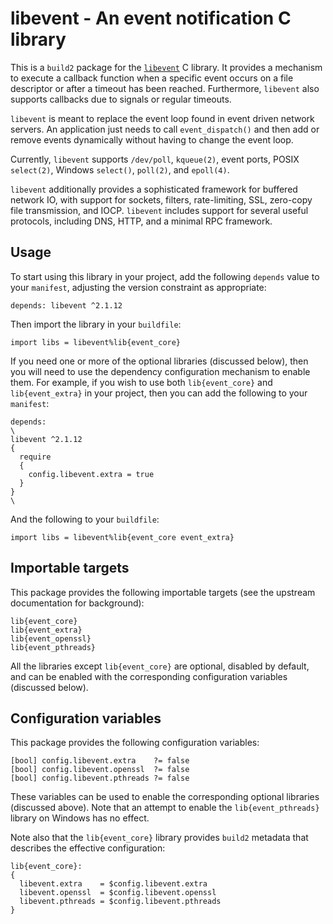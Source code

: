 # libevent - An event notification C library

This is a `build2` package for the [`libevent`](https://libevent.org) C
library. It provides a mechanism to execute a callback function when
a specific event occurs on a file descriptor or after a timeout has been
reached. Furthermore, `libevent` also supports callbacks due to signals or
regular timeouts.

`libevent` is meant to replace the event loop found in event driven network
servers. An application just needs to call `event_dispatch()` and then add or
remove events dynamically without having to change the event loop.

Currently, `libevent` supports `/dev/poll`, `kqueue(2)`, event ports, POSIX
`select(2)`, Windows `select()`, `poll(2)`, and `epoll(4)`.

`libevent` additionally provides a sophisticated framework for buffered
network IO, with support for sockets, filters, rate-limiting, SSL, zero-copy
file transmission, and IOCP. `libevent` includes support for several useful
protocols, including DNS, HTTP, and a minimal RPC framework.


## Usage

To start using this library in your project, add the following `depends`
value to your `manifest`, adjusting the version constraint as appropriate:

```
depends: libevent ^2.1.12
```

Then import the library in your `buildfile`:

```
import libs = libevent%lib{event_core}
```

If you need one or more of the optional libraries (discussed below), then you
will need to use the dependency configuration mechanism to enable them. For
example, if you wish to use both `lib{event_core}` and `lib{event_extra}` in
your project, then you can add the following to your `manifest`:

```
depends:
\
libevent ^2.1.12
{
  require
  {
    config.libevent.extra = true
  }
}
\
```

And the following to your `buildfile`:

```
import libs = libevent%lib{event_core event_extra}
```

## Importable targets

This package provides the following importable targets (see the upstream
documentation for background):

```
lib{event_core}
lib{event_extra}
lib{event_openssl}
lib{event_pthreads}
```

All the libraries except `lib{event_core}` are optional, disabled by
default, and can be enabled with the corresponding configuration variables
(discussed below).


## Configuration variables

This package provides the following configuration variables:

```
[bool] config.libevent.extra    ?= false
[bool] config.libevent.openssl  ?= false
[bool] config.libevent.pthreads ?= false
```

These variables can be used to enable the corresponding optional libraries
(discussed above). Note that an attempt to enable the `lib{event_pthreads}`
library on Windows has no effect.

Note also that the `lib{event_core}` library provides `build2` metadata that
describes the effective configuration:

```
lib{event_core}:
{
  libevent.extra    = $config.libevent.extra
  libevent.openssl  = $config.libevent.openssl
  libevent.pthreads = $config.libevent.pthreads
}
```
